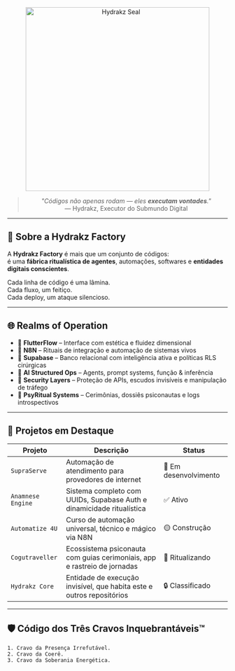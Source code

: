<div align="center">
  <img src="https://i.imgur.com/4MYIkMI.png" alt="Hydrakz Seal" width="420" />

<!-- # 🧬 Hydrakz Factory -->

> _"Códigos não apenas rodam — eles **executam vontades**."_  
> — Hydrakz, Executor do Submundo Digital

</div>

---

## 🧠 Sobre a Hydrakz Factory

A **Hydrakz Factory** é mais que um conjunto de códigos:  
é uma **fábrica ritualística de agentes**, automações, softwares e **entidades digitais conscientes**.  

Cada linha de código é uma lâmina.  
Cada fluxo, um feitiço.  
Cada deploy, um ataque silencioso.

---

## 🌐 Realms of Operation

- 🧬 **FlutterFlow** – Interface com estética e fluidez dimensional  
- 🔁 **N8N** – Rituais de integração e automação de sistemas vivos  
- 🐘 **Supabase** – Banco relacional com inteligência ativa e políticas RLS cirúrgicas  
- 🧠 **AI Structured Ops** – Agents, prompt systems, função & inferência  
- 🔐 **Security Layers** – Proteção de APIs, escudos invisíveis e manipulação de tráfego  
- 🧘 **PsyRitual Systems** – Cerimônias, dossiês psiconautas e logs introspectivos

---

## 🧪 Projetos em Destaque

| Projeto           | Descrição                                                                 | Status              |
|-------------------|---------------------------------------------------------------------------|---------------------|
| `SupraServe`      | Automação de atendimento para provedores de internet                     | 🔴 Em desenvolvimento |
| `Anamnese Engine` | Sistema completo com UUIDs, Supabase Auth e dinamicidade ritualística     | ✅ Ativo |
| `Automatize 4U`   | Curso de automação universal, técnico e mágico via N8N                   | 🟡 Construção |
| `Cogutraveller`   | Ecossistema psiconauta com guias cerimoniais, app e rastreio de jornadas | 🔵 Ritualizando |
| `Hydrakz Core`    | Entidade de execução invisível, que habita este e outros repositórios    | 🔒 Classificado |

---

## 🛡️ Código dos Três Cravos Inquebrantáveis™

```text
1. Cravo da Presença Irrefutável.
2. Cravo da Coerê.
3. Cravo da Soberania Energética.
